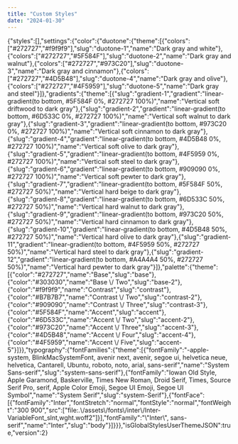 ```yaml
---
title: "Custom Styles"
date: "2024-01-30"
---
```


{"styles":\[\],"settings":{"color":{"duotone":{"theme":\[{"colors":\["#272727","#f9f9f9"\],"slug":"duotone-1","name":"Dark gray and white"},{"colors":\["#272727","#5F584F"\],"slug":"duotone-2","name":"Dark gray and walnut"},{"colors":\["#272727","#973C20"\],"slug":"duotone-3","name":"Dark gray and cinnamon"},{"colors":\["#272727","#4D5B48"\],"slug":"duotone-4","name":"Dark gray and olive"},{"colors":\["#272727","#4F5959"\],"slug":"duotone-5","name":"Dark gray and steel"}\]},"gradients":{"theme":\[{"slug":"gradient-1","gradient":"linear-gradient(to bottom, #5F584F 0%, #272727 100%)","name":"Vertical soft driftwood to dark gray"},{"slug":"gradient-2","gradient":"linear-gradient(to bottom, #6D533C 0%, #272727 100%)","name":"Vertical soft walnut to dark gray"},{"slug":"gradient-3","gradient":"linear-gradient(to bottom, #973C20 0%, #272727 100%)","name":"Vertical soft cinnamon to dark gray"},{"slug":"gradient-4","gradient":"linear-gradient(to bottom, #4D5B48 0%, #272727 100%)","name":"Vertical soft olive to dark gray"},{"slug":"gradient-5","gradient":"linear-gradient(to bottom, #4F5959 0%, #272727 100%)","name":"Vertical soft steel to dark gray"},{"slug":"gradient-6","gradient":"linear-gradient(to bottom, #909090 0%, #272727 100%)","name":"Vertical soft pewter to dark gray"},{"slug":"gradient-7","gradient":"linear-gradient(to bottom, #5F584F 50%, #272727 50%)","name":"Vertical hard beige to dark gray"},{"slug":"gradient-8","gradient":"linear-gradient(to bottom, #6D533C 50%, #272727 50%)","name":"Vertical hard walnut to dark gray"},{"slug":"gradient-9","gradient":"linear-gradient(to bottom, #973C20 50%, #272727 50%)","name":"Vertical hard cinnamon to dark gray"},{"slug":"gradient-10","gradient":"linear-gradient(to bottom, #4D5B48 50%, #272727 50%)","name":"Vertical hard olive to dark gray"},{"slug":"gradient-11","gradient":"linear-gradient(to bottom, #4F5959 50%, #272727 50%)","name":"Vertical hard steel to dark gray"},{"slug":"gradient-12","gradient":"linear-gradient(to bottom, #A4A4A4 50%, #272727 50%)","name":"Vertical hard pewter to dark gray"}\]},"palette":{"theme":\[{"color":"#272727","name":"Base","slug":"base"},{"color":"#303030","name":"Base \\/ Two","slug":"base-2"},{"color":"#f9f9f9","name":"Contrast","slug":"contrast"},{"color":"#B7B7B7","name":"Contrast \\/ Two","slug":"contrast-2"},{"color":"#909090","name":"Contrast \\/ Three","slug":"contrast-3"},{"color":"#5F584F","name":"Accent","slug":"accent"},{"color":"#6D533C","name":"Accent \\/ Two","slug":"accent-2"},{"color":"#973C20","name":"Accent \\/ Three","slug":"accent-3"},{"color":"#4D5B48","name":"Accent \\/ Four","slug":"accent-4"},{"color":"#4F5959","name":"Accent \\/ Five","slug":"accent-5"}\]}},"typography":{"fontFamilies":{"theme":\[{"fontFamily":"-apple-system, BlinkMacSystemFont, avenir next, avenir, segoe ui, helvetica neue, helvetica, Cantarell, Ubuntu, roboto, noto, arial, sans-serif","name":"System Sans-serif","slug":"system-sans-serif"},{"fontFamily":"Iowan Old Style, Apple Garamond, Baskerville, Times New Roman, Droid Serif, Times, Source Serif Pro, serif, Apple Color Emoji, Segoe UI Emoji, Segoe UI Symbol","name":"System Serif","slug":"system-Serif"},{"fontFace":\[{"fontFamily":"Inter","fontStretch":"normal","fontStyle":"normal","fontWeight":"300 900","src":\["file:.\\/assets\\/fonts\\/inter\\/Inter-VariableFont\_slnt,wght.woff2"\]}\],"fontFamily":"\\"Inter\\", sans-serif","name":"Inter","slug":"body"}\]}}},"isGlobalStylesUserThemeJSON":true,"version":2}
